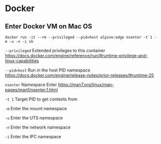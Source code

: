 # Docker

## Enter Docker VM on Mac OS

```shell
docker run -it --rm --privileged --pid=host alpine:edge nsenter -t 1 -m -u -n -i sh
```

`--privileged` Extended privileges to this container https://docs.docker.com/engine/reference/run/#runtime-privilege-and-linux-capabilities

`--pid=host` Run in the host PID namespace https://docs.docker.com/engine/release-notes/prior-releases/#runtime-25

`nsenter` Namespace Enter https://man7.org/linux/man-pages/man1/nsenter.1.html

`-t 1` Target PID to get contexts from

`-m` Enter the mount namespace

`-u` Enter the UTS namespace

`-n` Enter the network namespace

`-i` Enter the IPC namespace
